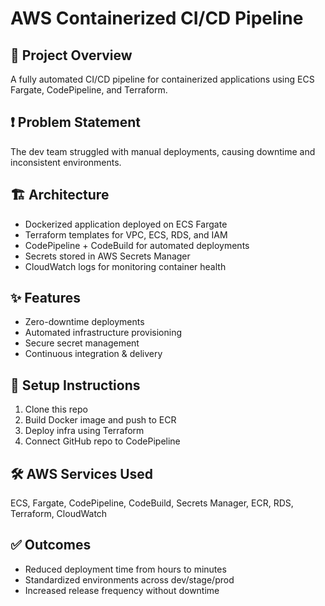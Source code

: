 # AWS Containerized CI/CD Pipeline

## 📌 Project Overview
A fully automated CI/CD pipeline for containerized applications using ECS Fargate, CodePipeline, and Terraform.

## ❗ Problem Statement
The dev team struggled with manual deployments, causing downtime and inconsistent environments.

## 🏗️ Architecture
- Dockerized application deployed on ECS Fargate
- Terraform templates for VPC, ECS, RDS, and IAM
- CodePipeline + CodeBuild for automated deployments
- Secrets stored in AWS Secrets Manager
- CloudWatch logs for monitoring container health

## ✨ Features
- Zero-downtime deployments
- Automated infrastructure provisioning
- Secure secret management
- Continuous integration & delivery

## 🚀 Setup Instructions
1. Clone this repo  
2. Build Docker image and push to ECR  
3. Deploy infra using Terraform  
4. Connect GitHub repo to CodePipeline  

## 🛠 AWS Services Used
ECS, Fargate, CodePipeline, CodeBuild, Secrets Manager, ECR, RDS, Terraform, CloudWatch

## ✅ Outcomes
- Reduced deployment time from hours to minutes
- Standardized environments across dev/stage/prod
- Increased release frequency without downtime
